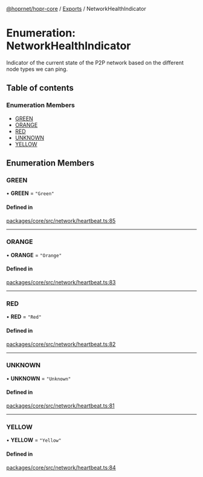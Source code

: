 [@hoprnet/hopr-core](../README.md) / [Exports](../modules.md) / NetworkHealthIndicator

# Enumeration: NetworkHealthIndicator

Indicator of the current state of the P2P network
based on the different node types we can ping.

## Table of contents

### Enumeration Members

- [GREEN](NetworkHealthIndicator.md#green)
- [ORANGE](NetworkHealthIndicator.md#orange)
- [RED](NetworkHealthIndicator.md#red)
- [UNKNOWN](NetworkHealthIndicator.md#unknown)
- [YELLOW](NetworkHealthIndicator.md#yellow)

## Enumeration Members

### GREEN

• **GREEN** = ``"Green"``

#### Defined in

[packages/core/src/network/heartbeat.ts:85](https://github.com/hoprnet/hoprnet/blob/master/packages/core/src/network/heartbeat.ts#L85)

___

### ORANGE

• **ORANGE** = ``"Orange"``

#### Defined in

[packages/core/src/network/heartbeat.ts:83](https://github.com/hoprnet/hoprnet/blob/master/packages/core/src/network/heartbeat.ts#L83)

___

### RED

• **RED** = ``"Red"``

#### Defined in

[packages/core/src/network/heartbeat.ts:82](https://github.com/hoprnet/hoprnet/blob/master/packages/core/src/network/heartbeat.ts#L82)

___

### UNKNOWN

• **UNKNOWN** = ``"Unknown"``

#### Defined in

[packages/core/src/network/heartbeat.ts:81](https://github.com/hoprnet/hoprnet/blob/master/packages/core/src/network/heartbeat.ts#L81)

___

### YELLOW

• **YELLOW** = ``"Yellow"``

#### Defined in

[packages/core/src/network/heartbeat.ts:84](https://github.com/hoprnet/hoprnet/blob/master/packages/core/src/network/heartbeat.ts#L84)
